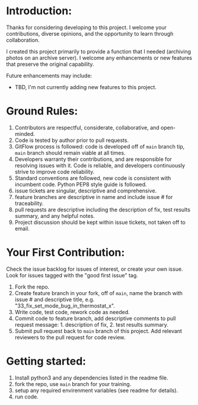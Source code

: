 # Introduction:
Thanks for considering developing to this project.  I welcome your contributions, diverse opinions, and the opportunity to learn through collaboration.  

I created this project primarily to provide a function that I needed (archiving photos on an archive server).  I welcome any enhancements or new features that preserve the original capability.

Future enhancements may include:
* TBD, I'm not currently adding new features to this project.

# Ground Rules:
1. Contributors are respectful, considerate, collaborative, and open-minded.
2. Code is tested by author prior to pull requests.
3. GitFlow process is followed: code is developed off of `main` branch tip, `main` branch should remain viable at all times.
4. Developers warranty their contributions, and are responsible for resolving issues with it.  Code is reliable, and developers continuously strive to improve code reliability. 
5. Standard conventions are followed, new code is consistent with incumbent code.  Python PEP8 style guide is followed.
6. issue tickets are singular, descriptive and comprehensive.
7. feature branches are descriptive in name and include issue # for traceability.
8. pull requests are descriptive including the description of fix, test results summary, and any helpful notes.
9. Project discussion should be kept within issue tickets, not taken off to email.

# Your First Contribution:
Check the issue backlog for issues of interest, or create your own issue.  Look for issues tagged with the "good first issue" tag.

1. Fork the repo.
2. Create feature branch in your fork, off of `main`, name the branch with issue # and descriptive title, e.g. "33_fix_set_mode_bug_in_thermostat_x".
3. Write code, test code, rework code as needed.
4. Commit code to feature branch, add descriptive comments to pull request message: 1. description of fix, 2. test results summary.
5. Submit pull request back to `main` branch of this project.  Add relevant reviewers to the pull request for code review.

# Getting started:
1. Install python3 and any dependencies listed in the readme file.
2. fork the repo, use `main` branch for your training.
3. setup any required envirenment variables (see readme for details).
4. run code.
